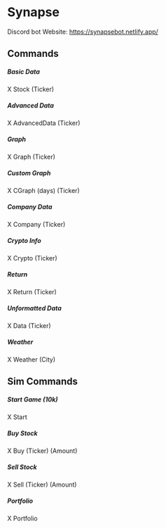 # Synapse
Discord bot
Website: https://synapsebot.netlify.app/

## Commands
##### Basic Data
X Stock (Ticker)
##### Advanced Data
X AdvancedData (Ticker)
##### Graph
X Graph (Ticker)
##### Custom Graph
X CGraph (days) (Ticker)
##### Company Data
X Company (Ticker)
##### Crypto Info
X Crypto (Ticker)
##### Return
X Return (Ticker)
##### Unformatted Data
X Data (Ticker)
##### Weather
X Weather (City)

## Sim Commands
##### Start Game (10k)
X Start
##### Buy Stock
X Buy (Ticker) (Amount)
##### Sell Stock
X Sell (Ticker) (Amount)
##### Portfolio
X Portfolio
